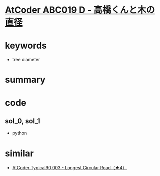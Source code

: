 # [AtCoder ABC019 D - 高橋くんと木の直径](https://atcoder.jp/contests/abc019/tasks/abc019_4)


# keywords
- tree diameter 



# summary


# code
## sol_0, sol_1
- python 


# similar 
- [AtCoder Typical90 003 - Longest Circular Road（★4）](https://atcoder.jp/contests/typical90/tasks/typical90_c)